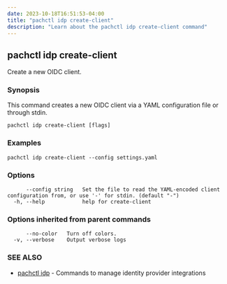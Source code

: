 ```yaml
---
date: 2023-10-18T16:51:53-04:00
title: "pachctl idp create-client"
description: "Learn about the pachctl idp create-client command"
---
```


## pachctl idp create-client

Create a new OIDC client.

### Synopsis

This command creates a new OIDC client via a YAML configuration file or through stdin.

```
pachctl idp create-client [flags]
```

### Examples

```
pachctl idp create-client --config settings.yaml
```

### Options

```
      --config string   Set the file to read the YAML-encoded client configuration from, or use '-' for stdin. (default "-")
  -h, --help            help for create-client
```

### Options inherited from parent commands

```
      --no-color   Turn off colors.
  -v, --verbose    Output verbose logs
```

### SEE ALSO

* [pachctl idp](../pachctl_idp)	 - Commands to manage identity provider integrations

